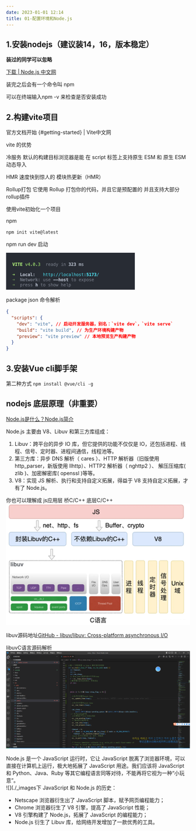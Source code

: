 ```yaml
---
date: 2023-01-01 12:14
title: 01-配置环境和Node.js
---
```


## 1.安装nodejs（建议装14，16，版本稳定）

**装过的同学可以忽略**

[下载 | Node.js 中文网](http://nodejs.cn/download/current/ "下载 | Node.js 中文网")

装完之后会有一个命令叫 npm

可以在终端输入npm -v 来检查是否安装成功


## 2.构建vite项目
官方文档开始 {#getting-started} | Vite中文网

vite 的优势

 冷服务   默认的构建目标浏览器是能 在 script 标签上支持原生 ESM 和 原生 ESM 动态导入

 HMR  速度快到惊人的 模块热更新（HMR）

Rollup打包  它使用 Rollup 打包你的代码，并且它是预配置的 并且支持大部分rollup插件

使用vite初始化一个项目

npm
```sh
npm init vite@latest
```

npm run dev 启动

![](./_images/image-2023-01-01_12-17-25-309-01-配置环境.png)


package json 命令解析

```json
{
  "scripts": {
    "dev": "vite", // 启动开发服务器，别名：`vite dev`，`vite serve`
    "build": "vite build", // 为生产环境构建产物
    "preview": "vite preview" // 本地预览生产构建产物
  }
}
```


## 3.安装Vue cli脚手架 

第二种方式
`npm install @vue/cli -g`

## nodejs 底层原理（非重要）

[Node.js是什么？Node.js简介](http://c.biancheng.net/view/9338.html)

Node.js 主要由 V8、Libuv 和第三方库组成：

1. Libuv：跨平台的异步 IO 库，但它提供的功能不仅仅是 IO，还包括进程、线程、信号、定时器、进程间通信，线程池等。
2. 第三方库：异步 DNS 解析（ cares ）、HTTP 解析器（旧版使用 http_parser，新版使用 llhttp）、HTTP2 解析器（ nghttp2 ）、 解压压缩库( zlib )、加密解密库( openssl )等等。
3. V8：实现 JS 解析、执行和支持自定义拓展，得益于 V8 支持自定义拓展，才有了 Node.js。

你也可以理解成 js应用层  桥C/C++  底层C/C++ 
![](./_images/image-2023-01-01_12-19-18-059-01-配置环境.png)

libuv源码地址[GitHub - libuv/libuv: Cross-platform asynchronous I/O](https://github.com/libuv/libuv "GitHub - libuv/libuv: Cross-platform asynchronous I/O")

libuvC语言源码解析
![](./_images/image-2023-01-01_12-20-04-186-01-配置环境.png)

Node.js 是一个 JavaScript 运行时，它让 JavaScript 脱离了浏览器环境，可以直接在计算机上运行，极大地拓展了 JavaScript 用途。我们应该将 JavaScript 和 Python、Java、Ruby 等其它编程语言同等对待，不能再将它视为一种“小玩意”。  
![](./_images下 JavaScript 和 Node.js 的历史：

-   Netscape 浏览器衍生出了 JavaScript 脚本，赋予网页编程能力；
-   Chrome 浏览器衍生了 V8 引擎，提高了 JavaScript 性能；
-   V8 引擎构建了 Node.js，拓展了 JavaScript 的编程能力；
-   Node.js 衍生了 Libuv 库，给网络开发增加了一款优秀的工具。